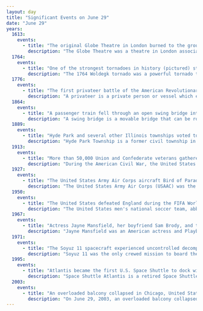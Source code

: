 ```yaml
---
layout: day
title: "Significant Events on June 29"
date: "June 29"
years:
  1613:
    events:
      - title: "The original Globe Theatre in London burned to the ground after a cannon employed for special effects misfired during a performance of Henry VIII and ignited the roof."
        description: "The Globe Theatre was a theatre in London associated with William Shakespeare. It was built in 1599 at Southwark, close to the south bank of the Thames, by Shakespeare's playing company, the Lord Chamberlain's Men. It was destroyed by fire on 29 June 1613. A second Globe Theatre was built on the same site by June 1614 and stayed open until the London theatre closures of 1642. As well as plays by Shakespeare, early works by Ben Jonson, Thomas Dekker and John Fletcher were first performed here."
  1764:
    events:
      - title: "One of the strongest tornadoes in history (pictured) struck Woldegk in present-day northeastern Germany, killing one person."
        description: "The 1764 Woldegk tornado was a powerful tornado that is claimed to be one of the strongest tornadoes ever documented in history, struck the town of Woldegk, Germany on June 29, 1764. Receiving the unique T11 rating on the TORRO scale along with an F5 rating on the Fujita scale and had winds estimated to be at least 480 kilometres per hour (300 mph). The tornado traveled 30 kilometres (19 mi) and reached a maximum width of 900 metres (980 yd). Most of the information known about this tornado came from a detailed 77-paragraph study by German scientist Gottlob Burchard Genzmer, which was published one year after the tornado occurred. The tornado completely destroyed several structures, and several tree branches reportedly thrown into the atmosphere. Many areas were covered with up to 2 centimetres (0.8 in) of ice. The storm which produced the tornado was dry, with almost no rain reported. Large hail, reportedly reaching 15 centimetres (6 in) in diameter covered the ground. The hail caused significant crop and property damage, killed dozens of animals, and injured multiple people in a large stretch around the tornado and to the northwest of the tornado's path."
  1776:
    events:
      - title: "The first privateer battle of the American Revolutionary War, the Battle of Turtle Gut Inlet, was fought near Cape May, New Jersey."
        description: "A privateer is a private person or vessel which engages in commerce raiding under a commission of war. Since robbery under arms was a common aspect of seaborne trade, until the early 19th century all merchant ships carried arms. A sovereign or delegated authority issued commissions, also referred to as letters of marque, during wartime. The commission empowered the holder to carry on all forms of hostility permissible at sea by the usages of war. This included attacking foreign vessels and taking them as prizes and taking crews prisoner for exchange. Captured ships were subject to condemnation and sale under prize law, with the proceeds divided by percentage between the privateer's sponsors, shipowners, captains and crew. A percentage share usually went to the issuer of the commission."
  1864:
    events:
      - title: "A passenger train fell through an open swing bridge into the Richelieu River near present-day Mont-Saint-Hilaire, Quebec, killing as many as 99 people and injuring 100 others in Canada's worst railway accident."
        description: "A swing bridge is a movable bridge that can be rotated horizontally around a vertical axis. It has as its primary structural support a vertical locating pin and support ring, usually at or near to its center of gravity, about which the swing span can then pivot horizontally as shown in the animated illustration to the right."
  1889:
    events:
      - title: "Hyde Park and several other Illinois townships voted to be annexed by Chicago, forming the largest city by area in the United States and the second-largest by population."
        description: "Hyde Park Township is a former civil township in Cook County, Illinois, United States that existed as a separate municipality from 1861 until 1889 when it was annexed into the city of Chicago. Its borders are Pershing Road on the north, State Street on the west, Lake Michigan and the Indiana state line on the east, and 138th Street and the Calumet River on the south. This region comprised much of what is now known as the South Side of Chicago."
  1913:
    events:
      - title: "More than 50,000 Union and Confederate veterans gathered at the Gettysburg Battlefield, the largest combined reunion of American Civil War veterans ever held."
        description: "During the American Civil War, the United States Army, the land force that fought to preserve the collective Union of the states, was often referred to as the Union army, the federal army, or the northern army. It proved essential to the restoration and preservation of the United States as a working, viable republic."
  1927:
    events:
      - title: "The United States Army Air Corps aircraft Bird of Paradise landed at Wheeler Field on the Hawaiian island of Oahu to complete the first transpacific flight."
        description: "The United States Army Air Corps (USAAC) was the aerial warfare service component of the United States Army between 1926 and 1941. After World War I, as early aviation became an increasingly important part of modern warfare, a philosophical rift developed between more traditional ground-based army personnel and those who felt that aircraft were being underutilized and that air operations were being stifled for political reasons unrelated to their effectiveness. The USAAC was renamed from the earlier United States Army Air Service on 2 July 1926, and was part of the larger United States Army. The Air Corps became the United States Army Air Forces (USAAF) on 20 June 1941, giving it greater autonomy from the Army's middle-level command structure. During World War II, although not an administrative echelon, the Air Corps (AC) remained as one of the combat arms of the Army until 1947, when it was legally abolished by legislation establishing the Department of the Air Force."
  1950:
    events:
      - title: "The United States defeated England during the FIFA World Cup in one of the greatest upsets in the competition's history."
        description: "The United States men's national soccer team, abbreviated as USMNT, represents the United States in men's international soccer competitions. The team is governed by the United States Soccer Federation, which is a member of FIFA since 1914 and was a founding member of CONCACAF since 1961. It was also affiliated with NAFC, which was a predecessor confederation of CONCACAF and the governing soccer body in North America from 1946 to 1961."
  1967:
    events:
      - title: "Actress Jayne Mansfield, her boyfriend Sam Brody, and their driver were killed in a car accident outside of New Orleans, while her children Miklós, Zoltán, and Mariska Hargitay escaped with only minor injuries."
        description: "Jayne Mansfield was an American actress and Playboy Playmate. A sex symbol of the 1950s and early 1960s, Mansfield was known for her numerous publicity stunts and open personal life. Although her film career was short-lived, she had several box-office successes, and won a Theatre World Award and Golden Globe Award, and soon gained the nickname of Hollywood's 'smartest dumb blonde.'"
  1971:
    events:
      - title: "The Soyuz 11 spacecraft experienced uncontrolled decompression during preparations for reentry, killing Soviet cosmonauts Vladislav Volkov, Georgy Dobrovolsky and Viktor Patsayev—the only human deaths to have occurred in space."
        description: "Soyuz 11 was the only crewed mission to board the world's first space station, Salyut 1. The crew, Georgy Dobrovolsky, Vladislav Volkov, and Viktor Patsayev, arrived at the space station on 7 June 1971, and departed on 29 June 1971. The mission ended in disaster when the crew capsule depressurised during preparations for re-entry, killing the three-person crew. The three crew members of Soyuz 11 are the only humans to have died in space."
  1995:
    events:
      - title: "Atlantis became the first U.S. Space Shuttle to dock with the Russian space station Mir as part of the Shuttle–Mir program."
        description: "Space Shuttle Atlantis is a retired Space Shuttle orbiter vehicle which belongs to NASA, the spaceflight and space exploration agency of the United States. Atlantis was manufactured by the Rockwell International company in Southern California and was delivered to the Kennedy Space Center in Eastern Florida in April 1985. Atlantis is the fourth operational and the second-to-last Space Shuttle built. Its maiden flight was STS-51-J made from October 3 to 7, 1985."
  2003:
    events:
      - title: "An overloaded balcony collapsed in Chicago, United States, killing 13 people and injuring 57 others."
        description: "On June 29, 2003, an overloaded balcony collapsed during a party in a Chicago, Illinois apartment building, killing thirteen people and seriously injuring fifty-seven others. It was the deadliest porch collapse in American history."
---
```

